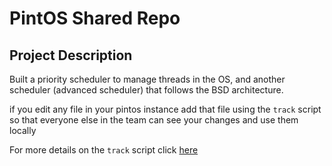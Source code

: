 # PintOS Shared Repo

## Project Description
Built a priority scheduler to manage threads in the OS, and another scheduler (advanced scheduler) that follows the BSD architecture.


if you edit any file in your pintos instance add that file using the `track` script so that everyone else
in the team can see your changes and use them locally

For more details on the `track` script click [here](https://github.com/YahiaEldakhakhny/pintos_installation.git)

